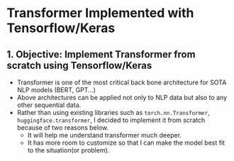 # Transformer Implemented with Tensorflow/Keras
## 1. Objective: Implement Transformer from scratch using Tensorflow/Keras
 - Transformer is one of the most critical back bone architecture for SOTA NLP models (BERT, GPT...)
 - Above architectures can be applied not only to NLP data but also to any other sequential data.
 - Rather than using existing libraries such as `torch.nn.Transformer`, `huggingface.transformer`, I decided to implement it from scratch because of two reasons below.
   - It will help me understand transformer much deeper.
   - It has more room to customize so that I can make the model best fit to the situation(or problem).